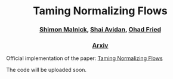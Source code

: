 <h1 style="text-align: center;">
Taming Normalizing Flows
</h1>

<h3 style="text-align: center;">
<a href="https://www.linkedin.com/in/shimon-malnick-1b8404125/">Shimon Malnick</a>,
<a href="http://www.eng.tau.ac.il/~avidan/"> Shai Avidan</a>,
<a href="https://www.ohadf.com/"> Ohad Fried</a>
</h3>

<h3 style="text-align: center;">
<!-- add ref to arxiv below -->
<a href="">Arxiv</a>
</h3>

<!-- add ref to arxiv below -->
Official implementation of the paper: [Taming Normalizing Flows]()

The code will be uploaded soon.

